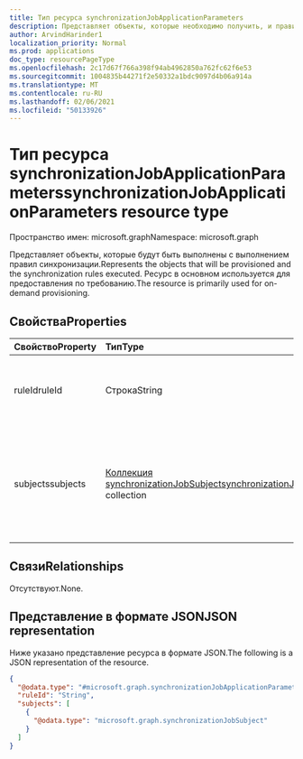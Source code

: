 ```yaml
---
title: Тип ресурса synchronizationJobApplicationParameters
description: Представляет объекты, которые необходимо получить, и правила, которые выполняются во время предоставления по требованию.
author: ArvindHarinder1
localization_priority: Normal
ms.prod: applications
doc_type: resourcePageType
ms.openlocfilehash: 2c17d67f766a398f94ab4962850a762fc62f6e53
ms.sourcegitcommit: 1004835b44271f2e50332a1bdc9097d4b06a914a
ms.translationtype: MT
ms.contentlocale: ru-RU
ms.lasthandoff: 02/06/2021
ms.locfileid: "50133926"
---
```

# <a name="synchronizationjobapplicationparameters-resource-type"></a><span data-ttu-id="56307-103">Тип ресурса synchronizationJobApplicationParameters</span><span class="sxs-lookup"><span data-stu-id="56307-103">synchronizationJobApplicationParameters resource type</span></span>

<span data-ttu-id="56307-104">Пространство имен: microsoft.graph</span><span class="sxs-lookup"><span data-stu-id="56307-104">Namespace: microsoft.graph</span></span>

<span data-ttu-id="56307-105">Представляет объекты, которые будут быть выполнены с выполнением правил синхронизации.</span><span class="sxs-lookup"><span data-stu-id="56307-105">Represents the objects that will be provisioned and the synchronization rules executed.</span></span> <span data-ttu-id="56307-106">Ресурс в основном используется для предоставления по требованию.</span><span class="sxs-lookup"><span data-stu-id="56307-106">The resource is primarily used for on-demand provisioning.</span></span> 

## <a name="properties"></a><span data-ttu-id="56307-107">Свойства</span><span class="sxs-lookup"><span data-stu-id="56307-107">Properties</span></span>
|<span data-ttu-id="56307-108">Свойство</span><span class="sxs-lookup"><span data-stu-id="56307-108">Property</span></span>|<span data-ttu-id="56307-109">Тип</span><span class="sxs-lookup"><span data-stu-id="56307-109">Type</span></span>|<span data-ttu-id="56307-110">Описание</span><span class="sxs-lookup"><span data-stu-id="56307-110">Description</span></span>|
|:---|:---|:---|
|<span data-ttu-id="56307-111">ruleId</span><span class="sxs-lookup"><span data-stu-id="56307-111">ruleId</span></span>|<span data-ttu-id="56307-112">Строка</span><span class="sxs-lookup"><span data-stu-id="56307-112">String</span></span>|<span data-ttu-id="56307-113">Идентификатор применяемого synchronizationRule.</span><span class="sxs-lookup"><span data-stu-id="56307-113">The identifier of a the synchronizationRule to be applied.</span></span>|
|<span data-ttu-id="56307-114">subjects</span><span class="sxs-lookup"><span data-stu-id="56307-114">subjects</span></span>|<span data-ttu-id="56307-115">[Коллекция synchronizationJobSubject](../resources/synchronization-synchronizationjobsubject.md)</span><span class="sxs-lookup"><span data-stu-id="56307-115">[synchronizationJobSubject](../resources/synchronization-synchronizationjobsubject.md) collection</span></span>|<span data-ttu-id="56307-116">Идентификаторы одного или более объектов, к которым необходимо применить synchronizationJob.</span><span class="sxs-lookup"><span data-stu-id="56307-116">The identifiers of one or more objects to which a synchronizationJob is to be applied.</span></span>|

## <a name="relationships"></a><span data-ttu-id="56307-117">Связи</span><span class="sxs-lookup"><span data-stu-id="56307-117">Relationships</span></span>
<span data-ttu-id="56307-118">Отсутствуют.</span><span class="sxs-lookup"><span data-stu-id="56307-118">None.</span></span>

## <a name="json-representation"></a><span data-ttu-id="56307-119">Представление в формате JSON</span><span class="sxs-lookup"><span data-stu-id="56307-119">JSON representation</span></span>
<span data-ttu-id="56307-120">Ниже указано представление ресурса в формате JSON.</span><span class="sxs-lookup"><span data-stu-id="56307-120">The following is a JSON representation of the resource.</span></span>
<!-- {
  "blockType": "resource",
  "@odata.type": "microsoft.graph.synchronizationJobApplicationParameters"
}
-->
``` json
{
  "@odata.type": "#microsoft.graph.synchronizationJobApplicationParameters",
  "ruleId": "String",
  "subjects": [
    {
      "@odata.type": "microsoft.graph.synchronizationJobSubject"
    }
  ]
}
```


